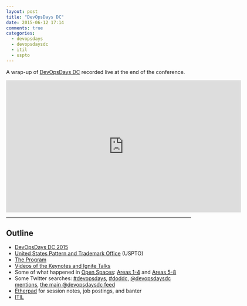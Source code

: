```yaml
---
layout: post
title: "DevOpsDays DC"
date: 2015-06-12 17:14
comments: true
categories:
  - devopsdays
  - devopsdaysdc
  - itil
  - uspto
---
```

A wrap-up of [DevOpsDays DC](http://devopsdaysdc.org) recorded live at the end of the conference.

<iframe src="http://livestream.com/accounts/4828334/events/4104760/videos/90060473/player?autoPlay=false&height=360&mute=false&width=640" width="640" height="360" frameborder="0" scrolling="no"></iframe>

-------

Outline<a name="outline"></a>
-------

* [DevOpsDays DC 2015](http://www.devopsdays.org/events/2015-washington-dc/)
* [United States Pattern and Trademark Office](http://www.uspto.gov/) (USPTO)
* [The Program](http://devopsdaysdc2015.busyconf.com/schedule/full)
* [Videos of the Keynotes and Ignite Talks](http://livestream.com/uspto/DevOpsDay2015)
* Some of what happened in [Open Spaces](https://en.wikipedia.org/wiki/Open_Space_Technology): [Areas 1-4](http://www.devopsdays.org/events/2015-washington-dc/openspaces-1234.jpg) and [Areas 5-8](http://www.devopsdays.org/events/2015-washington-dc/openspaces-5678.jpg)
* Some Twitter searches: [#devopsdays](https://twitter.com/hashtag/devopsdays?src=hash), [#doddc](https://twitter.com/hashtag/doddc?src=hash), [@devopsdaysdc mentions](https://twitter.com/search?q=%40devopsdaysdc&src=savs&vertical=default&f=tweets), [the main @devopsdaysdc feed](https://twitter.com/devopsdaysdc)
* [Etherpad](http://e.devopsdaysdc.org/) for session notes, job postings, and banter
* [ITIL](https://www.axelos.com/best-practice-solutions/itil/what-is-itil)
